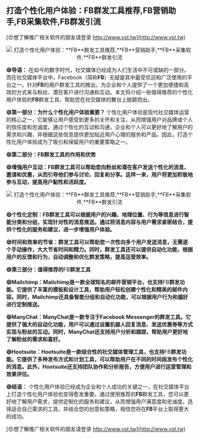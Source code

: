 ## **打造个性化用户体验：**FB**群发工具推荐,**FB**营销助手,**FB**采集软件,**FB**群发引流**

[😍想了解推广相关软件的朋友请登录 http://www.vst.tw](http://www.vst.tw)

 <center><img src="https://vst.tw/MP4/tuiguang/png/2.png" alt="打造个性化用户体验：**FB**群发工具推荐,**FB**营销助手,**FB**采集软件,**FB**群发引流"></center>

**😄导语：**
在如今的数字时代，社交媒体已经成为人们生活中不可或缺的一部分。而在社交媒体平台中，Facebook（简称**FB**）无疑是其中最受欢迎和广泛使用的平台之一。针对**FB**的用户群发工具的推出，为企业和个人提供了一个更加便捷和高效的方式来与粉丝、潜在客户进行沟通和互动。本文将介绍一些值得推荐的个性化用户体验的**FB**群发工具，帮助您在社交媒体的舞台上脱颖而出。

**😄第一部分：为什么个性化用户体验重要？**
个性化用户体验是现代社交媒体运营的核心之一，它能够让用户感受到更多的关怀和关注，从而增强用户对品牌或个人的信任度和忠诚度。通过个性化的互动和沟通，企业和个人可以更好地了解用户的需求和兴趣，并根据这些信息提供更加贴近用户心理的服务和产品。因此，打造个性化用户体验成为了吸引和保留用户的重要策略之一。

**😄第二部分：**FB**群发工具的作用和优势**

**😄增强用户互动：**FB**群发工具可以帮助您向粉丝和潜在客户发送个性化的消息、邀请和优惠，从而引导他们参与讨论、回复和分享。这样一来，用户将更加积极地参与互动，提高用户黏性和活跃度。**

 <center><img src="https://vst.tw/MP4/tuiguang/png/8.png" alt="打造个性化用户体验：**FB**群发工具推荐,**FB**营销助手,**FB**采集软件,**FB**群发引流"></center>

**😄个性化定制：**FB**群发工具可以根据用户的兴趣、地理位置、行为等信息进行智能分类和分组，实现针对性的消息推送。通过将消息内容与用户需求紧密结合，提供个性化的服务和建议，进一步增强用户体验。**

**😄时间和效率的节省：群发工具可以帮助您一次性向多个用户发送消息，无需逐个手动操作，大大节省时间和精力。同时，群发工具还可以提供自动化功能，根据用户的反馈和行为，自动调整和优化群发策略，提高运营效率。**

**😄第三部分：值得推荐的**FB**群发工具**

**😄Mailchimp：Mailchimp是一款全球知名的邮件营销平台，也支持**FB**群发功能。它提供了丰富的模板和设计工具，帮助用户轻松创建个性化和精美的邮件内容。同时，Mailchimp还具备智能分组和自动化功能，可以根据用户行为和偏好进行定制推送。**

**😄ManyChat：ManyChat是一款专注于Facebook Messenger的群发工具。它提供了强大的自动化功能，用户可以通过设置机器人回复消息、发送优惠券等方式实现与粉丝的互动。同时，ManyChat还支持用户分析和跟踪，帮助用户更好地了解粉丝的需求和喜好。**

**😄Hootsuite：Hootsuite是一款综合性的社交媒体管理工具，也支持**FB**群发功能。它提供了多种发布方式和计划工具，可以帮助用户在不同的时间段发布个性化的消息。此外，Hootsuite还支持团队协作和分析报告，方便用户进行运营管理和效果评估。**

**😄结语：**
个性化用户体验已经成为企业和个人成功的关键之一，在社交媒体平台上打造个性化用户体验也变得愈发重要。通过使用推荐的**FB**群发工具，您可以更好地了解用户需求，提供定制化的服务和建议，从而增强用户满意度和忠诚度。选择适合自己需求的工具，并结合您的创意和策略，相信您将在**FB**平台上取得更大的成功。

[😍想了解推广相关软件的朋友请登录 http://www.vst.tw](http://www.vst.tw)



